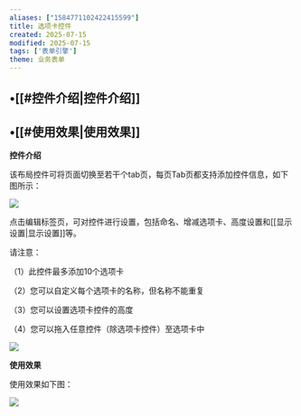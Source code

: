 ```yaml
---
aliases: ["1584771102422415599"]
title: 选项卡控件
created: 2025-07-15
modified: 2025-07-15
tags: ['表单引擎']
theme: 业务表单
---
```


## •[[#控件介绍|控件介绍]]

## •[[#使用效果|使用效果]]

**控件介绍**

该布局控件可将页面切换至若干个tab页，每页Tab页都支持添加控件信息，如下图所示：

![](680fa6541a2ee8c4bf1e798082d675a0.jpg)

点击编辑标签页，可对控件进行设置，包括命名、增减选项卡、高度设置和[[显示设置|显示设置]]等。

请注意：

（1）此控件最多添加10个选项卡

（2）您可以自定义每个选项卡的名称，但名称不能重复

（3）您可以设置选项卡控件的高度

（4）您可以拖入任意控件（除选项卡控件）至选项卡中

![](caf598e81addc8880c4b465d2107edd9.jpg)

**使用效果**

使用效果如下图：

![](227d3fcbfc988596b475427a2799e9d9.jpg)